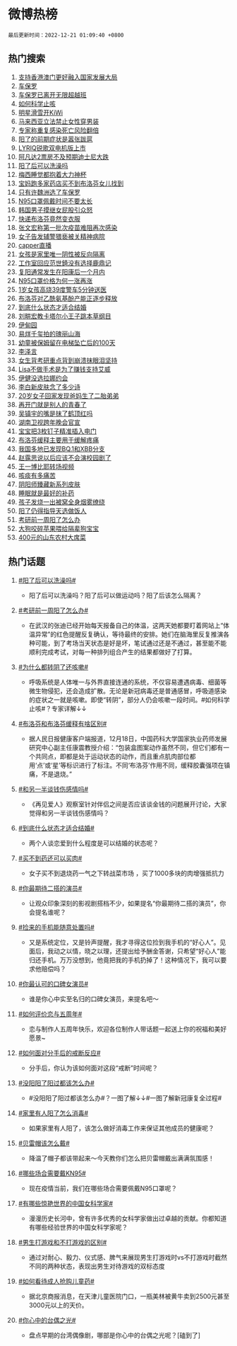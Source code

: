 # 微博热榜

`最后更新时间：2022-12-21 01:09:40 +0800`

## 热门搜索

1. [支持香港澳门更好融入国家发展大局](https://m.weibo.cn/search?containerid=100103type%3D1%26t%3D10%26q%3D%23%E6%94%AF%E6%8C%81%E9%A6%99%E6%B8%AF%E6%BE%B3%E9%97%A8%E6%9B%B4%E5%A5%BD%E8%9E%8D%E5%85%A5%E5%9B%BD%E5%AE%B6%E5%8F%91%E5%B1%95%E5%A4%A7%E5%B1%80%23&stream_entry_id=51&isnewpage=1&extparam=seat%3D1%26dgr%3D0%26cate%3D10103%26pos%3D0%26c_type%3D51%26filter_type%3Drealtimehot%26display_time%3D1671556178%26pre_seqid%3D16715561788690455266135&luicode=10000011&lfid=106003type%253D25%2526t%253D3%2526disable_hot%253D1%2526filter_type%253Drealtimehot)
1. [车保罗](https://m.weibo.cn/search?containerid=100103type%3D1%26t%3D10%26q%3D%23%E8%BD%A6%E4%BF%9D%E7%BD%97%23&stream_entry_id=31&isnewpage=1&extparam=seat%3D1%26dgr%3D0%26flag%3D0%26pos%3D0%26c_type%3D31%26lcate%3D5001%26cate%3D5001%26realpos%3D1%26band_rank%3D1%26q%3D%2523%25E8%25BD%25A6%25E4%25BF%259D%25E7%25BD%2597%2523%26filter_type%3Drealtimehot%26display_time%3D1671556178%26pre_seqid%3D16715561788690455266135&luicode=10000011&lfid=106003type%253D25%2526t%253D3%2526disable_hot%253D1%2526filter_type%253Drealtimehot)
1. [车保罗已离开无限超越班](https://m.weibo.cn/search?containerid=100103type%3D1%26t%3D10%26q%3D%23%E8%BD%A6%E4%BF%9D%E7%BD%97%E5%B7%B2%E7%A6%BB%E5%BC%80%E6%97%A0%E9%99%90%E8%B6%85%E8%B6%8A%E7%8F%AD%23&stream_entry_id=31&isnewpage=1&extparam=seat%3D1%26dgr%3D0%26flag%3D0%26pos%3D1%26c_type%3D31%26lcate%3D5001%26cate%3D5001%26realpos%3D2%26band_rank%3D2%26q%3D%2523%25E8%25BD%25A6%25E4%25BF%259D%25E7%25BD%2597%25E5%25B7%25B2%25E7%25A6%25BB%25E5%25BC%2580%25E6%2597%25A0%25E9%2599%2590%25E8%25B6%2585%25E8%25B6%258A%25E7%258F%25AD%2523%26filter_type%3Drealtimehot%26display_time%3D1671556178%26pre_seqid%3D16715561788690455266135&luicode=10000011&lfid=106003type%253D25%2526t%253D3%2526disable_hot%253D1%2526filter_type%253Drealtimehot)
1. [如何科学止咳](https://m.weibo.cn/search?containerid=100103type%3D1%26t%3D10%26q%3D%23%E5%A6%82%E4%BD%95%E7%A7%91%E5%AD%A6%E6%AD%A2%E5%92%B3%23&stream_entry_id=31&isnewpage=1&extparam=seat%3D1%26dgr%3D0%26flag%3D0%26pos%3D2%26c_type%3D31%26lcate%3D5001%26cate%3D5001%26realpos%3D3%26band_rank%3D3%26q%3D%2523%25E5%25A6%2582%25E4%25BD%2595%25E7%25A7%2591%25E5%25AD%25A6%25E6%25AD%25A2%25E5%2592%25B3%2523%26filter_type%3Drealtimehot%26display_time%3D1671556178%26pre_seqid%3D16715561788690455266135&luicode=10000011&lfid=106003type%253D25%2526t%253D3%2526disable_hot%253D1%2526filter_type%253Drealtimehot)
1. [明星滑雪开KiWi](https://m.weibo.cn/search?containerid=100103type%3D1%26t%3D10%26q%3D%23%E6%98%8E%E6%98%9F%E6%BB%91%E9%9B%AA%E5%BC%80KiWi%23&stream_entry_id=31&isnewpage=1&extparam=seat%3D1%26dgr%3D0%26pos%3D3%26c_type%3D31%26lcate%3D5001%26cate%3D5001%26topic_ad%3D1%26adid%3D175543%26band_rank%3D4%26q%3D%2523%25E6%2598%258E%25E6%2598%259F%25E6%25BB%2591%25E9%259B%25AA%25E5%25BC%2580KiWi%2523%26filter_type%3Drealtimehot%26display_time%3D1671556178%26pre_seqid%3D16715561788690455266135&luicode=10000011&lfid=106003type%253D25%2526t%253D3%2526disable_hot%253D1%2526filter_type%253Drealtimehot)
1. [马来西亚立法禁止女性穿男装](https://m.weibo.cn/search?containerid=100103type%3D1%26t%3D10%26q%3D%23%E9%A9%AC%E6%9D%A5%E8%A5%BF%E4%BA%9A%E7%AB%8B%E6%B3%95%E7%A6%81%E6%AD%A2%E5%A5%B3%E6%80%A7%E7%A9%BF%E7%94%B7%E8%A3%85%23&stream_entry_id=31&isnewpage=1&extparam=seat%3D1%26dgr%3D0%26flag%3D1%26pos%3D4%26c_type%3D31%26lcate%3D5001%26cate%3D5001%26realpos%3D4%26band_rank%3D4%26q%3D%2523%25E9%25A9%25AC%25E6%259D%25A5%25E8%25A5%25BF%25E4%25BA%259A%25E7%25AB%258B%25E6%25B3%2595%25E7%25A6%2581%25E6%25AD%25A2%25E5%25A5%25B3%25E6%2580%25A7%25E7%25A9%25BF%25E7%2594%25B7%25E8%25A3%2585%2523%26filter_type%3Drealtimehot%26display_time%3D1671556178%26pre_seqid%3D16715561788690455266135&luicode=10000011&lfid=106003type%253D25%2526t%253D3%2526disable_hot%253D1%2526filter_type%253Drealtimehot)
1. [专家称重复感染死亡风险翻倍](https://m.weibo.cn/search?containerid=100103type%3D1%26t%3D10%26q%3D%23%E4%B8%93%E5%AE%B6%E7%A7%B0%E9%87%8D%E5%A4%8D%E6%84%9F%E6%9F%93%E6%AD%BB%E4%BA%A1%E9%A3%8E%E9%99%A9%E7%BF%BB%E5%80%8D%23&stream_entry_id=31&isnewpage=1&extparam=seat%3D1%26dgr%3D0%26flag%3D0%26pos%3D5%26c_type%3D31%26lcate%3D5001%26cate%3D5001%26realpos%3D5%26band_rank%3D5%26q%3D%2523%25E4%25B8%2593%25E5%25AE%25B6%25E7%25A7%25B0%25E9%2587%258D%25E5%25A4%258D%25E6%2584%259F%25E6%259F%2593%25E6%25AD%25BB%25E4%25BA%25A1%25E9%25A3%258E%25E9%2599%25A9%25E7%25BF%25BB%25E5%2580%258D%2523%26filter_type%3Drealtimehot%26display_time%3D1671556178%26pre_seqid%3D16715561788690455266135&luicode=10000011&lfid=106003type%253D25%2526t%253D3%2526disable_hot%253D1%2526filter_type%253Drealtimehot)
1. [阳了的前期症状是嚣张跋扈](https://m.weibo.cn/search?containerid=100103type%3D1%26t%3D10%26q%3D%23%E9%98%B3%E4%BA%86%E7%9A%84%E5%89%8D%E6%9C%9F%E7%97%87%E7%8A%B6%E6%98%AF%E5%9A%A3%E5%BC%A0%E8%B7%8B%E6%89%88%23&stream_entry_id=31&isnewpage=1&extparam=seat%3D1%26dgr%3D0%26flag%3D2%26pos%3D6%26c_type%3D31%26lcate%3D5001%26cate%3D5001%26realpos%3D6%26band_rank%3D6%26q%3D%2523%25E9%2598%25B3%25E4%25BA%2586%25E7%259A%2584%25E5%2589%258D%25E6%259C%259F%25E7%2597%2587%25E7%258A%25B6%25E6%2598%25AF%25E5%259A%25A3%25E5%25BC%25A0%25E8%25B7%258B%25E6%2589%2588%2523%26filter_type%3Drealtimehot%26display_time%3D1671556178%26pre_seqid%3D16715561788690455266135&luicode=10000011&lfid=106003type%253D25%2526t%253D3%2526disable_hot%253D1%2526filter_type%253Drealtimehot)
1. [LYRIQ锐歌双电机版上市](https://m.weibo.cn/search?containerid=100103type%3D1%26t%3D10%26q%3D%23LYRIQ%E9%94%90%E6%AD%8C%E5%8F%8C%E7%94%B5%E6%9C%BA%E7%89%88%E4%B8%8A%E5%B8%82%23&stream_entry_id=31&isnewpage=1&extparam=seat%3D1%26dgr%3D0%26pos%3D7%26c_type%3D31%26lcate%3D5001%26cate%3D5001%26topic_ad%3D1%26adid%3D175651%26band_rank%3D7%26q%3D%2523LYRIQ%25E9%2594%2590%25E6%25AD%258C%25E5%258F%258C%25E7%2594%25B5%25E6%259C%25BA%25E7%2589%2588%25E4%25B8%258A%25E5%25B8%2582%2523%26filter_type%3Drealtimehot%26display_time%3D1671556178%26pre_seqid%3D16715561788690455266135&luicode=10000011&lfid=106003type%253D25%2526t%253D3%2526disable_hot%253D1%2526filter_type%253Drealtimehot)
1. [阿凡达2票房不及预期迪士尼大跌](https://m.weibo.cn/search?containerid=100103type%3D1%26t%3D10%26q%3D%23%E9%98%BF%E5%87%A1%E8%BE%BE2%E7%A5%A8%E6%88%BF%E4%B8%8D%E5%8F%8A%E9%A2%84%E6%9C%9F%E8%BF%AA%E5%A3%AB%E5%B0%BC%E5%A4%A7%E8%B7%8C%23&stream_entry_id=31&isnewpage=1&extparam=seat%3D1%26dgr%3D0%26flag%3D0%26pos%3D8%26c_type%3D31%26lcate%3D5001%26cate%3D5001%26realpos%3D7%26band_rank%3D7%26q%3D%2523%25E9%2598%25BF%25E5%2587%25A1%25E8%25BE%25BE2%25E7%25A5%25A8%25E6%2588%25BF%25E4%25B8%258D%25E5%258F%258A%25E9%25A2%2584%25E6%259C%259F%25E8%25BF%25AA%25E5%25A3%25AB%25E5%25B0%25BC%25E5%25A4%25A7%25E8%25B7%258C%2523%26filter_type%3Drealtimehot%26display_time%3D1671556178%26pre_seqid%3D16715561788690455266135&luicode=10000011&lfid=106003type%253D25%2526t%253D3%2526disable_hot%253D1%2526filter_type%253Drealtimehot)
1. [阳了后可以洗澡吗](https://m.weibo.cn/search?containerid=100103type%3D1%26t%3D10%26q%3D%23%E9%98%B3%E4%BA%86%E5%90%8E%E5%8F%AF%E4%BB%A5%E6%B4%97%E6%BE%A1%E5%90%97%23&stream_entry_id=31&isnewpage=1&extparam=seat%3D1%26dgr%3D0%26flag%3D2%26pos%3D9%26c_type%3D31%26lcate%3D5001%26cate%3D5001%26realpos%3D8%26band_rank%3D8%26q%3D%2523%25E9%2598%25B3%25E4%25BA%2586%25E5%2590%258E%25E5%258F%25AF%25E4%25BB%25A5%25E6%25B4%2597%25E6%25BE%25A1%25E5%2590%2597%2523%26filter_type%3Drealtimehot%26display_time%3D1671556178%26pre_seqid%3D16715561788690455266135&luicode=10000011&lfid=106003type%253D25%2526t%253D3%2526disable_hot%253D1%2526filter_type%253Drealtimehot)
1. [梅西睡觉都抱着大力神杯](https://m.weibo.cn/search?containerid=100103type%3D1%26t%3D10%26q%3D%23%E6%A2%85%E8%A5%BF%E7%9D%A1%E8%A7%89%E9%83%BD%E6%8A%B1%E7%9D%80%E5%A4%A7%E5%8A%9B%E7%A5%9E%E6%9D%AF%23&stream_entry_id=31&isnewpage=1&extparam=seat%3D1%26dgr%3D0%26flag%3D16%26pos%3D10%26c_type%3D31%26lcate%3D5001%26cate%3D5001%26realpos%3D9%26band_rank%3D9%26q%3D%2523%25E6%25A2%2585%25E8%25A5%25BF%25E7%259D%25A1%25E8%25A7%2589%25E9%2583%25BD%25E6%258A%25B1%25E7%259D%2580%25E5%25A4%25A7%25E5%258A%259B%25E7%25A5%259E%25E6%259D%25AF%2523%26filter_type%3Drealtimehot%26display_time%3D1671556178%26pre_seqid%3D16715561788690455266135&luicode=10000011&lfid=106003type%253D25%2526t%253D3%2526disable_hot%253D1%2526filter_type%253Drealtimehot)
1. [宝妈跑多家药店买不到布洛芬女儿找到](https://m.weibo.cn/search?containerid=100103type%3D1%26t%3D10%26q%3D%23%E5%AE%9D%E5%A6%88%E8%B7%91%E5%A4%9A%E5%AE%B6%E8%8D%AF%E5%BA%97%E4%B9%B0%E4%B8%8D%E5%88%B0%E5%B8%83%E6%B4%9B%E8%8A%AC%E5%A5%B3%E5%84%BF%E6%89%BE%E5%88%B0%23&stream_entry_id=31&isnewpage=1&extparam=seat%3D1%26dgr%3D0%26flag%3D0%26pos%3D11%26c_type%3D31%26lcate%3D5001%26cate%3D5001%26realpos%3D10%26band_rank%3D10%26q%3D%2523%25E5%25AE%259D%25E5%25A6%2588%25E8%25B7%2591%25E5%25A4%259A%25E5%25AE%25B6%25E8%258D%25AF%25E5%25BA%2597%25E4%25B9%25B0%25E4%25B8%258D%25E5%2588%25B0%25E5%25B8%2583%25E6%25B4%259B%25E8%258A%25AC%25E5%25A5%25B3%25E5%2584%25BF%25E6%2589%25BE%25E5%2588%25B0%2523%26filter_type%3Drealtimehot%26display_time%3D1671556178%26pre_seqid%3D16715561788690455266135&luicode=10000011&lfid=106003type%253D25%2526t%253D3%2526disable_hot%253D1%2526filter_type%253Drealtimehot)
1. [只有许魏洲选了车保罗](https://m.weibo.cn/search?containerid=100103type%3D1%26t%3D10%26q%3D%23%E5%8F%AA%E6%9C%89%E8%AE%B8%E9%AD%8F%E6%B4%B2%E9%80%89%E4%BA%86%E8%BD%A6%E4%BF%9D%E7%BD%97%23&stream_entry_id=31&isnewpage=1&extparam=seat%3D1%26dgr%3D0%26flag%3D0%26pos%3D12%26c_type%3D31%26lcate%3D5001%26cate%3D5001%26realpos%3D11%26band_rank%3D11%26q%3D%2523%25E5%258F%25AA%25E6%259C%2589%25E8%25AE%25B8%25E9%25AD%258F%25E6%25B4%25B2%25E9%2580%2589%25E4%25BA%2586%25E8%25BD%25A6%25E4%25BF%259D%25E7%25BD%2597%2523%26filter_type%3Drealtimehot%26display_time%3D1671556178%26pre_seqid%3D16715561788690455266135&luicode=10000011&lfid=106003type%253D25%2526t%253D3%2526disable_hot%253D1%2526filter_type%253Drealtimehot)
1. [N95口罩佩戴时间不要太长](https://m.weibo.cn/search?containerid=100103type%3D1%26t%3D10%26q%3D%23N95%E5%8F%A3%E7%BD%A9%E4%BD%A9%E6%88%B4%E6%97%B6%E9%97%B4%E4%B8%8D%E8%A6%81%E5%A4%AA%E9%95%BF%23&stream_entry_id=31&isnewpage=1&extparam=seat%3D1%26dgr%3D0%26flag%3D2%26pos%3D13%26c_type%3D31%26lcate%3D5001%26cate%3D5001%26realpos%3D12%26band_rank%3D12%26q%3D%2523N95%25E5%258F%25A3%25E7%25BD%25A9%25E4%25BD%25A9%25E6%2588%25B4%25E6%2597%25B6%25E9%2597%25B4%25E4%25B8%258D%25E8%25A6%2581%25E5%25A4%25AA%25E9%2595%25BF%2523%26filter_type%3Drealtimehot%26display_time%3D1671556178%26pre_seqid%3D16715561788690455266135&luicode=10000011&lfid=106003type%253D25%2526t%253D3%2526disable_hot%253D1%2526filter_type%253Drealtimehot)
1. [韩国男子摸继女屁股引众怒](https://m.weibo.cn/search?containerid=100103type%3D1%26t%3D10%26q%3D%23%E9%9F%A9%E5%9B%BD%E7%94%B7%E5%AD%90%E6%91%B8%E7%BB%A7%E5%A5%B3%E5%B1%81%E8%82%A1%E5%BC%95%E4%BC%97%E6%80%92%23&stream_entry_id=31&isnewpage=1&extparam=seat%3D1%26dgr%3D0%26flag%3D0%26pos%3D14%26c_type%3D31%26lcate%3D5001%26cate%3D5001%26realpos%3D13%26band_rank%3D13%26q%3D%2523%25E9%259F%25A9%25E5%259B%25BD%25E7%2594%25B7%25E5%25AD%2590%25E6%2591%25B8%25E7%25BB%25A7%25E5%25A5%25B3%25E5%25B1%2581%25E8%2582%25A1%25E5%25BC%2595%25E4%25BC%2597%25E6%2580%2592%2523%26filter_type%3Drealtimehot%26display_time%3D1671556178%26pre_seqid%3D16715561788690455266135&luicode=10000011&lfid=106003type%253D25%2526t%253D3%2526disable_hot%253D1%2526filter_type%253Drealtimehot)
1. [快递布洛芬竟然变衣服](https://m.weibo.cn/search?containerid=100103type%3D1%26t%3D10%26q%3D%23%E5%BF%AB%E9%80%92%E5%B8%83%E6%B4%9B%E8%8A%AC%E7%AB%9F%E7%84%B6%E5%8F%98%E8%A1%A3%E6%9C%8D%23&stream_entry_id=31&isnewpage=1&extparam=seat%3D1%26dgr%3D0%26flag%3D2%26pos%3D15%26c_type%3D31%26lcate%3D5001%26cate%3D5001%26realpos%3D14%26band_rank%3D14%26q%3D%2523%25E5%25BF%25AB%25E9%2580%2592%25E5%25B8%2583%25E6%25B4%259B%25E8%258A%25AC%25E7%25AB%259F%25E7%2584%25B6%25E5%258F%2598%25E8%25A1%25A3%25E6%259C%258D%2523%26filter_type%3Drealtimehot%26display_time%3D1671556178%26pre_seqid%3D16715561788690455266135&luicode=10000011&lfid=106003type%253D25%2526t%253D3%2526disable_hot%253D1%2526filter_type%253Drealtimehot)
1. [张文宏称第一批次疫苗难阻再次感染](https://m.weibo.cn/search?containerid=100103type%3D1%26t%3D10%26q%3D%23%E5%BC%A0%E6%96%87%E5%AE%8F%E7%A7%B0%E7%AC%AC%E4%B8%80%E6%89%B9%E6%AC%A1%E7%96%AB%E8%8B%97%E9%9A%BE%E9%98%BB%E5%86%8D%E6%AC%A1%E6%84%9F%E6%9F%93%23&stream_entry_id=31&isnewpage=1&extparam=seat%3D1%26dgr%3D0%26flag%3D0%26pos%3D16%26c_type%3D31%26lcate%3D5001%26cate%3D5001%26realpos%3D15%26band_rank%3D15%26q%3D%2523%25E5%25BC%25A0%25E6%2596%2587%25E5%25AE%258F%25E7%25A7%25B0%25E7%25AC%25AC%25E4%25B8%2580%25E6%2589%25B9%25E6%25AC%25A1%25E7%2596%25AB%25E8%258B%2597%25E9%259A%25BE%25E9%2598%25BB%25E5%2586%258D%25E6%25AC%25A1%25E6%2584%259F%25E6%259F%2593%2523%26filter_type%3Drealtimehot%26display_time%3D1671556178%26pre_seqid%3D16715561788690455266135&luicode=10000011&lfid=106003type%253D25%2526t%253D3%2526disable_hot%253D1%2526filter_type%253Drealtimehot)
1. [女子告发辅警猥亵被关精神病院](https://m.weibo.cn/search?containerid=100103type%3D1%26t%3D10%26q%3D%23%E5%A5%B3%E5%AD%90%E5%91%8A%E5%8F%91%E8%BE%85%E8%AD%A6%E7%8C%A5%E4%BA%B5%E8%A2%AB%E5%85%B3%E7%B2%BE%E7%A5%9E%E7%97%85%E9%99%A2%23&stream_entry_id=31&isnewpage=1&extparam=seat%3D1%26dgr%3D0%26flag%3D0%26pos%3D17%26c_type%3D31%26lcate%3D5001%26cate%3D5001%26realpos%3D16%26band_rank%3D16%26q%3D%2523%25E5%25A5%25B3%25E5%25AD%2590%25E5%2591%258A%25E5%258F%2591%25E8%25BE%2585%25E8%25AD%25A6%25E7%258C%25A5%25E4%25BA%25B5%25E8%25A2%25AB%25E5%2585%25B3%25E7%25B2%25BE%25E7%25A5%259E%25E7%2597%2585%25E9%2599%25A2%2523%26filter_type%3Drealtimehot%26display_time%3D1671556178%26pre_seqid%3D16715561788690455266135&luicode=10000011&lfid=106003type%253D25%2526t%253D3%2526disable_hot%253D1%2526filter_type%253Drealtimehot)
1. [capper直播](https://m.weibo.cn/search?containerid=100103type%3D1%26t%3D10%26q%3Dcapper%E7%9B%B4%E6%92%AD&stream_entry_id=31&isnewpage=1&extparam=seat%3D1%26dgr%3D0%26flag%3D1%26pos%3D18%26c_type%3D31%26lcate%3D5001%26cate%3D5001%26realpos%3D17%26band_rank%3D17%26q%3Dcapper%25E7%259B%25B4%25E6%2592%25AD%26filter_type%3Drealtimehot%26display_time%3D1671556178%26pre_seqid%3D16715561788690455266135&luicode=10000011&lfid=106003type%253D25%2526t%253D3%2526disable_hot%253D1%2526filter_type%253Drealtimehot)
1. [女孩是家里唯一阴性被反向隔离](https://m.weibo.cn/search?containerid=100103type%3D1%26t%3D10%26q%3D%23%E5%A5%B3%E5%AD%A9%E6%98%AF%E5%AE%B6%E9%87%8C%E5%94%AF%E4%B8%80%E9%98%B4%E6%80%A7%E8%A2%AB%E5%8F%8D%E5%90%91%E9%9A%94%E7%A6%BB%23&stream_entry_id=31&isnewpage=1&extparam=seat%3D1%26dgr%3D0%26flag%3D0%26pos%3D19%26c_type%3D31%26lcate%3D5001%26cate%3D5001%26realpos%3D18%26band_rank%3D18%26q%3D%2523%25E5%25A5%25B3%25E5%25AD%25A9%25E6%2598%25AF%25E5%25AE%25B6%25E9%2587%258C%25E5%2594%25AF%25E4%25B8%2580%25E9%2598%25B4%25E6%2580%25A7%25E8%25A2%25AB%25E5%258F%258D%25E5%2590%2591%25E9%259A%2594%25E7%25A6%25BB%2523%26filter_type%3Drealtimehot%26display_time%3D1671556178%26pre_seqid%3D16715561788690455266135&luicode=10000011&lfid=106003type%253D25%2526t%253D3%2526disable_hot%253D1%2526filter_type%253Drealtimehot)
1. [工作室回应范世錡没有选择鹿鼎记](https://m.weibo.cn/search?containerid=100103type%3D1%26t%3D10%26q%3D%23%E5%B7%A5%E4%BD%9C%E5%AE%A4%E5%9B%9E%E5%BA%94%E8%8C%83%E4%B8%96%E9%8C%A1%E6%B2%A1%E6%9C%89%E9%80%89%E6%8B%A9%E9%B9%BF%E9%BC%8E%E8%AE%B0%23&stream_entry_id=31&isnewpage=1&extparam=seat%3D1%26dgr%3D0%26flag%3D0%26pos%3D20%26c_type%3D31%26lcate%3D5001%26cate%3D5001%26realpos%3D19%26band_rank%3D19%26q%3D%2523%25E5%25B7%25A5%25E4%25BD%259C%25E5%25AE%25A4%25E5%259B%259E%25E5%25BA%2594%25E8%258C%2583%25E4%25B8%2596%25E9%258C%25A1%25E6%25B2%25A1%25E6%259C%2589%25E9%2580%2589%25E6%258B%25A9%25E9%25B9%25BF%25E9%25BC%258E%25E8%25AE%25B0%2523%26filter_type%3Drealtimehot%26display_time%3D1671556178%26pre_seqid%3D16715561788690455266135&luicode=10000011&lfid=106003type%253D25%2526t%253D3%2526disable_hot%253D1%2526filter_type%253Drealtimehot)
1. [复阳通常发生在阳康后一个月内](https://m.weibo.cn/search?containerid=100103type%3D1%26t%3D10%26q%3D%23%E5%A4%8D%E9%98%B3%E9%80%9A%E5%B8%B8%E5%8F%91%E7%94%9F%E5%9C%A8%E9%98%B3%E5%BA%B7%E5%90%8E%E4%B8%80%E4%B8%AA%E6%9C%88%E5%86%85%23&stream_entry_id=31&isnewpage=1&extparam=seat%3D1%26dgr%3D0%26flag%3D0%26pos%3D21%26c_type%3D31%26lcate%3D5001%26cate%3D5001%26realpos%3D20%26band_rank%3D20%26q%3D%2523%25E5%25A4%258D%25E9%2598%25B3%25E9%2580%259A%25E5%25B8%25B8%25E5%258F%2591%25E7%2594%259F%25E5%259C%25A8%25E9%2598%25B3%25E5%25BA%25B7%25E5%2590%258E%25E4%25B8%2580%25E4%25B8%25AA%25E6%259C%2588%25E5%2586%2585%2523%26filter_type%3Drealtimehot%26display_time%3D1671556178%26pre_seqid%3D16715561788690455266135&luicode=10000011&lfid=106003type%253D25%2526t%253D3%2526disable_hot%253D1%2526filter_type%253Drealtimehot)
1. [N95口罩价格为何一涨再涨](https://m.weibo.cn/search?containerid=100103type%3D1%26t%3D10%26q%3D%23N95%E5%8F%A3%E7%BD%A9%E4%BB%B7%E6%A0%BC%E4%B8%BA%E4%BD%95%E4%B8%80%E6%B6%A8%E5%86%8D%E6%B6%A8%23&stream_entry_id=31&isnewpage=1&extparam=seat%3D1%26dgr%3D0%26flag%3D1%26pos%3D22%26c_type%3D31%26lcate%3D5001%26cate%3D5001%26realpos%3D21%26band_rank%3D21%26q%3D%2523N95%25E5%258F%25A3%25E7%25BD%25A9%25E4%25BB%25B7%25E6%25A0%25BC%25E4%25B8%25BA%25E4%25BD%2595%25E4%25B8%2580%25E6%25B6%25A8%25E5%2586%258D%25E6%25B6%25A8%2523%26filter_type%3Drealtimehot%26display_time%3D1671556178%26pre_seqid%3D16715561788690455266135&luicode=10000011&lfid=106003type%253D25%2526t%253D3%2526disable_hot%253D1%2526filter_type%253Drealtimehot)
1. [1岁女孩高烧39度警车5分钟送医](https://m.weibo.cn/search?containerid=100103type%3D1%26t%3D10%26q%3D%231%E5%B2%81%E5%A5%B3%E5%AD%A9%E9%AB%98%E7%83%A739%E5%BA%A6%E8%AD%A6%E8%BD%A65%E5%88%86%E9%92%9F%E9%80%81%E5%8C%BB%23&stream_entry_id=31&isnewpage=1&extparam=seat%3D1%26dgr%3D0%26flag%3D0%26pos%3D23%26c_type%3D31%26lcate%3D5001%26cate%3D5001%26realpos%3D22%26band_rank%3D22%26q%3D%25231%25E5%25B2%2581%25E5%25A5%25B3%25E5%25AD%25A9%25E9%25AB%2598%25E7%2583%25A739%25E5%25BA%25A6%25E8%25AD%25A6%25E8%25BD%25A65%25E5%2588%2586%25E9%2592%259F%25E9%2580%2581%25E5%258C%25BB%2523%26filter_type%3Drealtimehot%26display_time%3D1671556178%26pre_seqid%3D16715561788690455266135&luicode=10000011&lfid=106003type%253D25%2526t%253D3%2526disable_hot%253D1%2526filter_type%253Drealtimehot)
1. [布洛芬对乙酰氨基酚产能正逐步释放](https://m.weibo.cn/search?containerid=100103type%3D1%26t%3D10%26q%3D%23%E5%B8%83%E6%B4%9B%E8%8A%AC%E5%AF%B9%E4%B9%99%E9%85%B0%E6%B0%A8%E5%9F%BA%E9%85%9A%E4%BA%A7%E8%83%BD%E6%AD%A3%E9%80%90%E6%AD%A5%E9%87%8A%E6%94%BE%23&stream_entry_id=31&isnewpage=1&extparam=seat%3D1%26dgr%3D0%26flag%3D1%26pos%3D24%26c_type%3D31%26lcate%3D5001%26cate%3D5001%26realpos%3D23%26band_rank%3D23%26q%3D%2523%25E5%25B8%2583%25E6%25B4%259B%25E8%258A%25AC%25E5%25AF%25B9%25E4%25B9%2599%25E9%2585%25B0%25E6%25B0%25A8%25E5%259F%25BA%25E9%2585%259A%25E4%25BA%25A7%25E8%2583%25BD%25E6%25AD%25A3%25E9%2580%2590%25E6%25AD%25A5%25E9%2587%258A%25E6%2594%25BE%2523%26filter_type%3Drealtimehot%26display_time%3D1671556178%26pre_seqid%3D16715561788690455266135&luicode=10000011&lfid=106003type%253D25%2526t%253D3%2526disable_hot%253D1%2526filter_type%253Drealtimehot)
1. [到底什么状态才适合结婚](https://m.weibo.cn/search?containerid=100103type%3D1%26t%3D10%26q%3D%23%E5%88%B0%E5%BA%95%E4%BB%80%E4%B9%88%E7%8A%B6%E6%80%81%E6%89%8D%E9%80%82%E5%90%88%E7%BB%93%E5%A9%9A%23&stream_entry_id=31&isnewpage=1&extparam=seat%3D1%26dgr%3D0%26flag%3D1%26pos%3D25%26c_type%3D31%26lcate%3D5001%26cate%3D5001%26realpos%3D24%26band_rank%3D24%26q%3D%2523%25E5%2588%25B0%25E5%25BA%2595%25E4%25BB%2580%25E4%25B9%2588%25E7%258A%25B6%25E6%2580%2581%25E6%2589%258D%25E9%2580%2582%25E5%2590%2588%25E7%25BB%2593%25E5%25A9%259A%2523%26filter_type%3Drealtimehot%26display_time%3D1671556178%26pre_seqid%3D16715561788690455266135&luicode=10000011&lfid=106003type%253D25%2526t%253D3%2526disable_hot%253D1%2526filter_type%253Drealtimehot)
1. [刘畊宏教卡塔尔小王子跳本草纲目](https://m.weibo.cn/search?containerid=100103type%3D1%26t%3D10%26q%3D%23%E5%88%98%E7%95%8A%E5%AE%8F%E6%95%99%E5%8D%A1%E5%A1%94%E5%B0%94%E5%B0%8F%E7%8E%8B%E5%AD%90%E8%B7%B3%E6%9C%AC%E8%8D%89%E7%BA%B2%E7%9B%AE%23&stream_entry_id=31&isnewpage=1&extparam=seat%3D1%26dgr%3D0%26flag%3D0%26pos%3D26%26c_type%3D31%26lcate%3D5001%26cate%3D5001%26realpos%3D25%26band_rank%3D25%26q%3D%2523%25E5%2588%2598%25E7%2595%258A%25E5%25AE%258F%25E6%2595%2599%25E5%258D%25A1%25E5%25A1%2594%25E5%25B0%2594%25E5%25B0%258F%25E7%258E%258B%25E5%25AD%2590%25E8%25B7%25B3%25E6%259C%25AC%25E8%258D%2589%25E7%25BA%25B2%25E7%259B%25AE%2523%26filter_type%3Drealtimehot%26display_time%3D1671556178%26pre_seqid%3D16715561788690455266135&luicode=10000011&lfid=106003type%253D25%2526t%253D3%2526disable_hot%253D1%2526filter_type%253Drealtimehot)
1. [伊甸园](https://m.weibo.cn/search?containerid=100103type%3D1%26t%3D10%26q%3D%E4%BC%8A%E7%94%B8%E5%9B%AD&stream_entry_id=31&isnewpage=1&extparam=seat%3D1%26dgr%3D0%26flag%3D0%26pos%3D27%26c_type%3D31%26lcate%3D5001%26cate%3D5001%26realpos%3D26%26band_rank%3D26%26q%3D%25E4%25BC%258A%25E7%2594%25B8%25E5%259B%25AD%26filter_type%3Drealtimehot%26display_time%3D1671556178%26pre_seqid%3D16715561788690455266135&luicode=10000011&lfid=106003type%253D25%2526t%253D3%2526disable_hot%253D1%2526filter_type%253Drealtimehot)
1. [易烊千玺拍的瑰丽山海](https://m.weibo.cn/search?containerid=100103type%3D1%26t%3D10%26q%3D%23%E6%98%93%E7%83%8A%E5%8D%83%E7%8E%BA%E6%8B%8D%E7%9A%84%E7%91%B0%E4%B8%BD%E5%B1%B1%E6%B5%B7%23&stream_entry_id=31&isnewpage=1&extparam=seat%3D1%26dgr%3D0%26flag%3D0%26pos%3D28%26c_type%3D31%26lcate%3D5001%26cate%3D5001%26realpos%3D27%26band_rank%3D27%26q%3D%2523%25E6%2598%2593%25E7%2583%258A%25E5%258D%2583%25E7%258E%25BA%25E6%258B%258D%25E7%259A%2584%25E7%2591%25B0%25E4%25B8%25BD%25E5%25B1%25B1%25E6%25B5%25B7%2523%26filter_type%3Drealtimehot%26display_time%3D1671556178%26pre_seqid%3D16715561788690455266135&luicode=10000011&lfid=106003type%253D25%2526t%253D3%2526disable_hot%253D1%2526filter_type%253Drealtimehot)
1. [幼童被保姆留在电梯坠亡后的100天](https://m.weibo.cn/search?containerid=100103type%3D1%26t%3D10%26q%3D%23%E5%B9%BC%E7%AB%A5%E8%A2%AB%E4%BF%9D%E5%A7%86%E7%95%99%E5%9C%A8%E7%94%B5%E6%A2%AF%E5%9D%A0%E4%BA%A1%E5%90%8E%E7%9A%84100%E5%A4%A9%23&stream_entry_id=31&isnewpage=1&extparam=seat%3D1%26dgr%3D0%26flag%3D0%26pos%3D29%26c_type%3D31%26lcate%3D5001%26cate%3D5001%26realpos%3D28%26band_rank%3D28%26q%3D%2523%25E5%25B9%25BC%25E7%25AB%25A5%25E8%25A2%25AB%25E4%25BF%259D%25E5%25A7%2586%25E7%2595%2599%25E5%259C%25A8%25E7%2594%25B5%25E6%25A2%25AF%25E5%259D%25A0%25E4%25BA%25A1%25E5%2590%258E%25E7%259A%2584100%25E5%25A4%25A9%2523%26filter_type%3Drealtimehot%26display_time%3D1671556178%26pre_seqid%3D16715561788690455266135&luicode=10000011&lfid=106003type%253D25%2526t%253D3%2526disable_hot%253D1%2526filter_type%253Drealtimehot)
1. [李泽言](https://m.weibo.cn/search?containerid=100103type%3D1%26t%3D10%26q%3D%E6%9D%8E%E6%B3%BD%E8%A8%80&stream_entry_id=31&isnewpage=1&extparam=seat%3D1%26dgr%3D0%26flag%3D0%26pos%3D30%26c_type%3D31%26lcate%3D5001%26cate%3D5001%26realpos%3D29%26band_rank%3D29%26q%3D%25E6%259D%258E%25E6%25B3%25BD%25E8%25A8%2580%26filter_type%3Drealtimehot%26display_time%3D1671556178%26pre_seqid%3D16715561788690455266135&luicode=10000011&lfid=106003type%253D25%2526t%253D3%2526disable_hot%253D1%2526filter_type%253Drealtimehot)
1. [女生背考研重点背到崩溃抹眼泪坚持](https://m.weibo.cn/search?containerid=100103type%3D1%26t%3D10%26q%3D%23%E5%A5%B3%E7%94%9F%E8%83%8C%E8%80%83%E7%A0%94%E9%87%8D%E7%82%B9%E8%83%8C%E5%88%B0%E5%B4%A9%E6%BA%83%E6%8A%B9%E7%9C%BC%E6%B3%AA%E5%9D%9A%E6%8C%81%23&stream_entry_id=31&isnewpage=1&extparam=seat%3D1%26dgr%3D0%26flag%3D0%26pos%3D31%26c_type%3D31%26lcate%3D5001%26cate%3D5001%26realpos%3D30%26band_rank%3D30%26q%3D%2523%25E5%25A5%25B3%25E7%2594%259F%25E8%2583%258C%25E8%2580%2583%25E7%25A0%2594%25E9%2587%258D%25E7%2582%25B9%25E8%2583%258C%25E5%2588%25B0%25E5%25B4%25A9%25E6%25BA%2583%25E6%258A%25B9%25E7%259C%25BC%25E6%25B3%25AA%25E5%259D%259A%25E6%258C%2581%2523%26filter_type%3Drealtimehot%26display_time%3D1671556178%26pre_seqid%3D16715561788690455266135&luicode=10000011&lfid=106003type%253D25%2526t%253D3%2526disable_hot%253D1%2526filter_type%253Drealtimehot)
1. [Lisa不做手术是为了赚钱支持艾威](https://m.weibo.cn/search?containerid=100103type%3D1%26t%3D10%26q%3D%23Lisa%E4%B8%8D%E5%81%9A%E6%89%8B%E6%9C%AF%E6%98%AF%E4%B8%BA%E4%BA%86%E8%B5%9A%E9%92%B1%E6%94%AF%E6%8C%81%E8%89%BE%E5%A8%81%23&stream_entry_id=31&isnewpage=1&extparam=seat%3D1%26dgr%3D0%26flag%3D0%26pos%3D32%26c_type%3D31%26lcate%3D5001%26cate%3D5001%26realpos%3D31%26band_rank%3D31%26q%3D%2523Lisa%25E4%25B8%258D%25E5%2581%259A%25E6%2589%258B%25E6%259C%25AF%25E6%2598%25AF%25E4%25B8%25BA%25E4%25BA%2586%25E8%25B5%259A%25E9%2592%25B1%25E6%2594%25AF%25E6%258C%2581%25E8%2589%25BE%25E5%25A8%2581%2523%26filter_type%3Drealtimehot%26display_time%3D1671556178%26pre_seqid%3D16715561788690455266135&luicode=10000011&lfid=106003type%253D25%2526t%253D3%2526disable_hot%253D1%2526filter_type%253Drealtimehot)
1. [伊健没选拉娜约会](https://m.weibo.cn/search?containerid=100103type%3D1%26t%3D10%26q%3D%23%E4%BC%8A%E5%81%A5%E6%B2%A1%E9%80%89%E6%8B%89%E5%A8%9C%E7%BA%A6%E4%BC%9A%23&stream_entry_id=31&isnewpage=1&extparam=seat%3D1%26dgr%3D0%26flag%3D1%26pos%3D33%26c_type%3D31%26lcate%3D5001%26cate%3D5001%26realpos%3D32%26band_rank%3D32%26q%3D%2523%25E4%25BC%258A%25E5%2581%25A5%25E6%25B2%25A1%25E9%2580%2589%25E6%258B%2589%25E5%25A8%259C%25E7%25BA%25A6%25E4%25BC%259A%2523%26filter_type%3Drealtimehot%26display_time%3D1671556178%26pre_seqid%3D16715561788690455266135&luicode=10000011&lfid=106003type%253D25%2526t%253D3%2526disable_hot%253D1%2526filter_type%253Drealtimehot)
1. [李白新皮肤念了多少诗](https://m.weibo.cn/search?containerid=100103type%3D1%26t%3D10%26q%3D%23%E6%9D%8E%E7%99%BD%E6%96%B0%E7%9A%AE%E8%82%A4%E5%BF%B5%E4%BA%86%E5%A4%9A%E5%B0%91%E8%AF%97%23&stream_entry_id=31&isnewpage=1&extparam=seat%3D1%26dgr%3D0%26flag%3D0%26pos%3D34%26c_type%3D31%26lcate%3D5001%26cate%3D5001%26realpos%3D33%26band_rank%3D33%26q%3D%2523%25E6%259D%258E%25E7%2599%25BD%25E6%2596%25B0%25E7%259A%25AE%25E8%2582%25A4%25E5%25BF%25B5%25E4%25BA%2586%25E5%25A4%259A%25E5%25B0%2591%25E8%25AF%2597%2523%26filter_type%3Drealtimehot%26display_time%3D1671556178%26pre_seqid%3D16715561788690455266135&luicode=10000011&lfid=106003type%253D25%2526t%253D3%2526disable_hot%253D1%2526filter_type%253Drealtimehot)
1. [20岁女子回家发现爸妈生了二胎弟弟](https://m.weibo.cn/search?containerid=100103type%3D1%26t%3D10%26q%3D%2320%E5%B2%81%E5%A5%B3%E5%AD%90%E5%9B%9E%E5%AE%B6%E5%8F%91%E7%8E%B0%E7%88%B8%E5%A6%88%E7%94%9F%E4%BA%86%E4%BA%8C%E8%83%8E%E5%BC%9F%E5%BC%9F%23&stream_entry_id=31&isnewpage=1&extparam=seat%3D1%26dgr%3D0%26flag%3D0%26pos%3D35%26c_type%3D31%26lcate%3D5001%26cate%3D5001%26realpos%3D34%26band_rank%3D34%26q%3D%252320%25E5%25B2%2581%25E5%25A5%25B3%25E5%25AD%2590%25E5%259B%259E%25E5%25AE%25B6%25E5%258F%2591%25E7%258E%25B0%25E7%2588%25B8%25E5%25A6%2588%25E7%2594%259F%25E4%25BA%2586%25E4%25BA%258C%25E8%2583%258E%25E5%25BC%259F%25E5%25BC%259F%2523%26filter_type%3Drealtimehot%26display_time%3D1671556178%26pre_seqid%3D16715561788690455266135&luicode=10000011&lfid=106003type%253D25%2526t%253D3%2526disable_hot%253D1%2526filter_type%253Drealtimehot)
1. [再开门就是别人的青春了](https://m.weibo.cn/search?containerid=100103type%3D1%26t%3D10%26q%3D%23%E5%86%8D%E5%BC%80%E9%97%A8%E5%B0%B1%E6%98%AF%E5%88%AB%E4%BA%BA%E7%9A%84%E9%9D%92%E6%98%A5%E4%BA%86%23&stream_entry_id=31&isnewpage=1&extparam=seat%3D1%26dgr%3D0%26flag%3D1%26pos%3D36%26c_type%3D31%26lcate%3D5001%26cate%3D5001%26realpos%3D35%26band_rank%3D35%26q%3D%2523%25E5%2586%258D%25E5%25BC%2580%25E9%2597%25A8%25E5%25B0%25B1%25E6%2598%25AF%25E5%2588%25AB%25E4%25BA%25BA%25E7%259A%2584%25E9%259D%2592%25E6%2598%25A5%25E4%25BA%2586%2523%26filter_type%3Drealtimehot%26display_time%3D1671556178%26pre_seqid%3D16715561788690455266135&luicode=10000011&lfid=106003type%253D25%2526t%253D3%2526disable_hot%253D1%2526filter_type%253Drealtimehot)
1. [吴镇宇的嘴是抹了鹤顶红吗](https://m.weibo.cn/search?containerid=100103type%3D1%26t%3D10%26q%3D%23%E5%90%B4%E9%95%87%E5%AE%87%E7%9A%84%E5%98%B4%E6%98%AF%E6%8A%B9%E4%BA%86%E9%B9%A4%E9%A1%B6%E7%BA%A2%E5%90%97%23&stream_entry_id=31&isnewpage=1&extparam=seat%3D1%26dgr%3D0%26flag%3D0%26pos%3D37%26c_type%3D31%26lcate%3D5001%26cate%3D5001%26realpos%3D36%26band_rank%3D36%26q%3D%2523%25E5%2590%25B4%25E9%2595%2587%25E5%25AE%2587%25E7%259A%2584%25E5%2598%25B4%25E6%2598%25AF%25E6%258A%25B9%25E4%25BA%2586%25E9%25B9%25A4%25E9%25A1%25B6%25E7%25BA%25A2%25E5%2590%2597%2523%26filter_type%3Drealtimehot%26display_time%3D1671556178%26pre_seqid%3D16715561788690455266135&luicode=10000011&lfid=106003type%253D25%2526t%253D3%2526disable_hot%253D1%2526filter_type%253Drealtimehot)
1. [湖南卫视跨年晚会官宣](https://m.weibo.cn/search?containerid=100103type%3D1%26t%3D10%26q%3D%23%E6%B9%96%E5%8D%97%E5%8D%AB%E8%A7%86%E8%B7%A8%E5%B9%B4%E6%99%9A%E4%BC%9A%E5%AE%98%E5%AE%A3%23&stream_entry_id=31&isnewpage=1&extparam=seat%3D1%26dgr%3D0%26flag%3D0%26pos%3D38%26c_type%3D31%26lcate%3D5001%26cate%3D5001%26realpos%3D37%26band_rank%3D37%26q%3D%2523%25E6%25B9%2596%25E5%258D%2597%25E5%258D%25AB%25E8%25A7%2586%25E8%25B7%25A8%25E5%25B9%25B4%25E6%2599%259A%25E4%25BC%259A%25E5%25AE%2598%25E5%25AE%25A3%2523%26filter_type%3Drealtimehot%26display_time%3D1671556178%26pre_seqid%3D16715561788690455266135&luicode=10000011&lfid=106003type%253D25%2526t%253D3%2526disable_hot%253D1%2526filter_type%253Drealtimehot)
1. [宝宝把3枚钉子精准插入电门](https://m.weibo.cn/search?containerid=100103type%3D1%26t%3D10%26q%3D%23%E5%AE%9D%E5%AE%9D%E6%8A%8A3%E6%9E%9A%E9%92%89%E5%AD%90%E7%B2%BE%E5%87%86%E6%8F%92%E5%85%A5%E7%94%B5%E9%97%A8%23&stream_entry_id=31&isnewpage=1&extparam=seat%3D1%26dgr%3D0%26flag%3D0%26pos%3D39%26c_type%3D31%26lcate%3D5001%26cate%3D5001%26realpos%3D38%26band_rank%3D38%26q%3D%2523%25E5%25AE%259D%25E5%25AE%259D%25E6%258A%258A3%25E6%259E%259A%25E9%2592%2589%25E5%25AD%2590%25E7%25B2%25BE%25E5%2587%2586%25E6%258F%2592%25E5%2585%25A5%25E7%2594%25B5%25E9%2597%25A8%2523%26filter_type%3Drealtimehot%26display_time%3D1671556178%26pre_seqid%3D16715561788690455266135&luicode=10000011&lfid=106003type%253D25%2526t%253D3%2526disable_hot%253D1%2526filter_type%253Drealtimehot)
1. [布洛芬缓释主要用于缓解疼痛](https://m.weibo.cn/search?containerid=100103type%3D1%26t%3D10%26q%3D%23%E5%B8%83%E6%B4%9B%E8%8A%AC%E7%BC%93%E9%87%8A%E4%B8%BB%E8%A6%81%E7%94%A8%E4%BA%8E%E7%BC%93%E8%A7%A3%E7%96%BC%E7%97%9B%23&stream_entry_id=31&isnewpage=1&extparam=seat%3D1%26dgr%3D0%26flag%3D0%26pos%3D40%26c_type%3D31%26lcate%3D5001%26cate%3D5001%26realpos%3D39%26band_rank%3D39%26q%3D%2523%25E5%25B8%2583%25E6%25B4%259B%25E8%258A%25AC%25E7%25BC%2593%25E9%2587%258A%25E4%25B8%25BB%25E8%25A6%2581%25E7%2594%25A8%25E4%25BA%258E%25E7%25BC%2593%25E8%25A7%25A3%25E7%2596%25BC%25E7%2597%259B%2523%26filter_type%3Drealtimehot%26display_time%3D1671556178%26pre_seqid%3D16715561788690455266135&luicode=10000011&lfid=106003type%253D25%2526t%253D3%2526disable_hot%253D1%2526filter_type%253Drealtimehot)
1. [我国多地已发现BQ.1和XBB分支](https://m.weibo.cn/search?containerid=100103type%3D1%26t%3D10%26q%3D%23%E6%88%91%E5%9B%BD%E5%A4%9A%E5%9C%B0%E5%B7%B2%E5%8F%91%E7%8E%B0BQ.1%E5%92%8CXBB%E5%88%86%E6%94%AF%23&stream_entry_id=31&isnewpage=1&extparam=seat%3D1%26dgr%3D0%26flag%3D0%26pos%3D41%26c_type%3D31%26lcate%3D5001%26cate%3D5001%26realpos%3D40%26band_rank%3D40%26q%3D%2523%25E6%2588%2591%25E5%259B%25BD%25E5%25A4%259A%25E5%259C%25B0%25E5%25B7%25B2%25E5%258F%2591%25E7%258E%25B0BQ.1%25E5%2592%258CXBB%25E5%2588%2586%25E6%2594%25AF%2523%26filter_type%3Drealtimehot%26display_time%3D1671556178%26pre_seqid%3D16715561788690455266135&luicode=10000011&lfid=106003type%253D25%2526t%253D3%2526disable_hot%253D1%2526filter_type%253Drealtimehot)
1. [赵露思说以后应该不会演校园剧了](https://m.weibo.cn/search?containerid=100103type%3D1%26t%3D10%26q%3D%23%E8%B5%B5%E9%9C%B2%E6%80%9D%E8%AF%B4%E4%BB%A5%E5%90%8E%E5%BA%94%E8%AF%A5%E4%B8%8D%E4%BC%9A%E6%BC%94%E6%A0%A1%E5%9B%AD%E5%89%A7%E4%BA%86%23&stream_entry_id=31&isnewpage=1&extparam=seat%3D1%26dgr%3D0%26flag%3D0%26pos%3D42%26c_type%3D31%26lcate%3D5001%26cate%3D5001%26realpos%3D41%26band_rank%3D41%26q%3D%2523%25E8%25B5%25B5%25E9%259C%25B2%25E6%2580%259D%25E8%25AF%25B4%25E4%25BB%25A5%25E5%2590%258E%25E5%25BA%2594%25E8%25AF%25A5%25E4%25B8%258D%25E4%25BC%259A%25E6%25BC%2594%25E6%25A0%25A1%25E5%259B%25AD%25E5%2589%25A7%25E4%25BA%2586%2523%26filter_type%3Drealtimehot%26display_time%3D1671556178%26pre_seqid%3D16715561788690455266135&luicode=10000011&lfid=106003type%253D25%2526t%253D3%2526disable_hot%253D1%2526filter_type%253Drealtimehot)
1. [王一博比耶转场视频](https://m.weibo.cn/search?containerid=100103type%3D1%26t%3D10%26q%3D%23%E7%8E%8B%E4%B8%80%E5%8D%9A%E6%AF%94%E8%80%B6%E8%BD%AC%E5%9C%BA%E8%A7%86%E9%A2%91%23&stream_entry_id=31&isnewpage=1&extparam=seat%3D1%26dgr%3D0%26flag%3D0%26pos%3D43%26c_type%3D31%26lcate%3D5001%26cate%3D5001%26realpos%3D42%26band_rank%3D42%26q%3D%2523%25E7%258E%258B%25E4%25B8%2580%25E5%258D%259A%25E6%25AF%2594%25E8%2580%25B6%25E8%25BD%25AC%25E5%259C%25BA%25E8%25A7%2586%25E9%25A2%2591%2523%26filter_type%3Drealtimehot%26display_time%3D1671556178%26pre_seqid%3D16715561788690455266135&luicode=10000011&lfid=106003type%253D25%2526t%253D3%2526disable_hot%253D1%2526filter_type%253Drealtimehot)
1. [咳痰有多痛苦](https://m.weibo.cn/search?containerid=100103type%3D1%26t%3D10%26q%3D%23%E5%92%B3%E7%97%B0%E6%9C%89%E5%A4%9A%E7%97%9B%E8%8B%A6%23&stream_entry_id=31&isnewpage=1&extparam=seat%3D1%26dgr%3D0%26flag%3D0%26pos%3D44%26c_type%3D31%26lcate%3D5001%26cate%3D5001%26realpos%3D43%26band_rank%3D43%26q%3D%2523%25E5%2592%25B3%25E7%2597%25B0%25E6%259C%2589%25E5%25A4%259A%25E7%2597%259B%25E8%258B%25A6%2523%26filter_type%3Drealtimehot%26display_time%3D1671556178%26pre_seqid%3D16715561788690455266135&luicode=10000011&lfid=106003type%253D25%2526t%253D3%2526disable_hot%253D1%2526filter_type%253Drealtimehot)
1. [阴阳师臻藏新系列皮肤](https://m.weibo.cn/search?containerid=100103type%3D1%26t%3D10%26q%3D%23%E9%98%B4%E9%98%B3%E5%B8%88%E8%87%BB%E8%97%8F%E6%96%B0%E7%B3%BB%E5%88%97%E7%9A%AE%E8%82%A4%23&stream_entry_id=31&isnewpage=1&extparam=seat%3D1%26dgr%3D0%26flag%3D0%26pos%3D45%26c_type%3D31%26lcate%3D5001%26cate%3D5001%26realpos%3D44%26band_rank%3D44%26q%3D%2523%25E9%2598%25B4%25E9%2598%25B3%25E5%25B8%2588%25E8%2587%25BB%25E8%2597%258F%25E6%2596%25B0%25E7%25B3%25BB%25E5%2588%2597%25E7%259A%25AE%25E8%2582%25A4%2523%26filter_type%3Drealtimehot%26display_time%3D1671556178%26pre_seqid%3D16715561788690455266135&luicode=10000011&lfid=106003type%253D25%2526t%253D3%2526disable_hot%253D1%2526filter_type%253Drealtimehot)
1. [睡眠就是最好的补药](https://m.weibo.cn/search?containerid=100103type%3D1%26t%3D10%26q%3D%23%E7%9D%A1%E7%9C%A0%E5%B0%B1%E6%98%AF%E6%9C%80%E5%A5%BD%E7%9A%84%E8%A1%A5%E8%8D%AF%23&stream_entry_id=31&isnewpage=1&extparam=seat%3D1%26dgr%3D0%26flag%3D0%26pos%3D46%26c_type%3D31%26lcate%3D5001%26cate%3D5001%26realpos%3D45%26band_rank%3D45%26q%3D%2523%25E7%259D%25A1%25E7%259C%25A0%25E5%25B0%25B1%25E6%2598%25AF%25E6%259C%2580%25E5%25A5%25BD%25E7%259A%2584%25E8%25A1%25A5%25E8%258D%25AF%2523%26filter_type%3Drealtimehot%26display_time%3D1671556178%26pre_seqid%3D16715561788690455266135&luicode=10000011&lfid=106003type%253D25%2526t%253D3%2526disable_hot%253D1%2526filter_type%253Drealtimehot)
1. [孩子发烧一出被窝全身烟雾缭绕](https://m.weibo.cn/search?containerid=100103type%3D1%26t%3D10%26q%3D%23%E5%AD%A9%E5%AD%90%E5%8F%91%E7%83%A7%E4%B8%80%E5%87%BA%E8%A2%AB%E7%AA%9D%E5%85%A8%E8%BA%AB%E7%83%9F%E9%9B%BE%E7%BC%AD%E7%BB%95%23&stream_entry_id=31&isnewpage=1&extparam=seat%3D1%26dgr%3D0%26flag%3D0%26pos%3D47%26c_type%3D31%26lcate%3D5001%26cate%3D5001%26realpos%3D46%26band_rank%3D46%26q%3D%2523%25E5%25AD%25A9%25E5%25AD%2590%25E5%258F%2591%25E7%2583%25A7%25E4%25B8%2580%25E5%2587%25BA%25E8%25A2%25AB%25E7%25AA%259D%25E5%2585%25A8%25E8%25BA%25AB%25E7%2583%259F%25E9%259B%25BE%25E7%25BC%25AD%25E7%25BB%2595%2523%26filter_type%3Drealtimehot%26display_time%3D1671556178%26pre_seqid%3D16715561788690455266135&luicode=10000011&lfid=106003type%253D25%2526t%253D3%2526disable_hot%253D1%2526filter_type%253Drealtimehot)
1. [阳了仍得指导天选做饭人](https://m.weibo.cn/search?containerid=100103type%3D1%26t%3D10%26q%3D%23%E9%98%B3%E4%BA%86%E4%BB%8D%E5%BE%97%E6%8C%87%E5%AF%BC%E5%A4%A9%E9%80%89%E5%81%9A%E9%A5%AD%E4%BA%BA%23&stream_entry_id=31&isnewpage=1&extparam=seat%3D1%26dgr%3D0%26flag%3D0%26pos%3D48%26c_type%3D31%26lcate%3D5001%26cate%3D5001%26realpos%3D47%26band_rank%3D47%26q%3D%2523%25E9%2598%25B3%25E4%25BA%2586%25E4%25BB%258D%25E5%25BE%2597%25E6%258C%2587%25E5%25AF%25BC%25E5%25A4%25A9%25E9%2580%2589%25E5%2581%259A%25E9%25A5%25AD%25E4%25BA%25BA%2523%26filter_type%3Drealtimehot%26display_time%3D1671556178%26pre_seqid%3D16715561788690455266135&luicode=10000011&lfid=106003type%253D25%2526t%253D3%2526disable_hot%253D1%2526filter_type%253Drealtimehot)
1. [考研前一周阳了怎么办](https://m.weibo.cn/search?containerid=100103type%3D1%26t%3D10%26q%3D%23%E8%80%83%E7%A0%94%E5%89%8D%E4%B8%80%E5%91%A8%E9%98%B3%E4%BA%86%E6%80%8E%E4%B9%88%E5%8A%9E%23&stream_entry_id=31&isnewpage=1&extparam=seat%3D1%26dgr%3D0%26flag%3D0%26pos%3D49%26c_type%3D31%26lcate%3D5001%26cate%3D5001%26realpos%3D48%26band_rank%3D48%26q%3D%2523%25E8%2580%2583%25E7%25A0%2594%25E5%2589%258D%25E4%25B8%2580%25E5%2591%25A8%25E9%2598%25B3%25E4%25BA%2586%25E6%2580%258E%25E4%25B9%2588%25E5%258A%259E%2523%26filter_type%3Drealtimehot%26display_time%3D1671556178%26pre_seqid%3D16715561788690455266135&luicode=10000011&lfid=106003type%253D25%2526t%253D3%2526disable_hot%253D1%2526filter_type%253Drealtimehot)
1. [大狗咬碎苹果喂给隔辈狗宝宝](https://m.weibo.cn/search?containerid=100103type%3D1%26t%3D10%26q%3D%23%E5%A4%A7%E7%8B%97%E5%92%AC%E7%A2%8E%E8%8B%B9%E6%9E%9C%E5%96%82%E7%BB%99%E9%9A%94%E8%BE%88%E7%8B%97%E5%AE%9D%E5%AE%9D%23&stream_entry_id=31&isnewpage=1&extparam=seat%3D1%26dgr%3D0%26flag%3D0%26pos%3D50%26c_type%3D31%26lcate%3D5001%26cate%3D5001%26realpos%3D49%26band_rank%3D49%26q%3D%2523%25E5%25A4%25A7%25E7%258B%2597%25E5%2592%25AC%25E7%25A2%258E%25E8%258B%25B9%25E6%259E%259C%25E5%2596%2582%25E7%25BB%2599%25E9%259A%2594%25E8%25BE%2588%25E7%258B%2597%25E5%25AE%259D%25E5%25AE%259D%2523%26filter_type%3Drealtimehot%26display_time%3D1671556178%26pre_seqid%3D16715561788690455266135&luicode=10000011&lfid=106003type%253D25%2526t%253D3%2526disable_hot%253D1%2526filter_type%253Drealtimehot)
1. [400元的山东农村大席菜](https://m.weibo.cn/search?containerid=100103type%3D1%26t%3D10%26q%3D%23400%E5%85%83%E7%9A%84%E5%B1%B1%E4%B8%9C%E5%86%9C%E6%9D%91%E5%A4%A7%E5%B8%AD%E8%8F%9C%23&stream_entry_id=31&isnewpage=1&extparam=seat%3D1%26dgr%3D0%26flag%3D0%26pos%3D51%26c_type%3D31%26lcate%3D5001%26cate%3D5001%26realpos%3D50%26band_rank%3D50%26q%3D%2523400%25E5%2585%2583%25E7%259A%2584%25E5%25B1%25B1%25E4%25B8%259C%25E5%2586%259C%25E6%259D%2591%25E5%25A4%25A7%25E5%25B8%25AD%25E8%258F%259C%2523%26filter_type%3Drealtimehot%26display_time%3D1671556178%26pre_seqid%3D16715561788690455266135&luicode=10000011&lfid=106003type%253D25%2526t%253D3%2526disable_hot%253D1%2526filter_type%253Drealtimehot)

## 热门话题

1. [#阳了后可以洗澡吗#](https://m.weibo.cn/search?containerid=231522type%3D1%26t%3D10%26q%3D%23%E9%98%B3%E4%BA%86%E5%90%8E%E5%8F%AF%E4%BB%A5%E6%B4%97%E6%BE%A1%E5%90%97%23&stream_entry_id=128&isnewpage=1&extparam=seat%3D1%26dgr%3D0%26c_type%3D128%26unitid%3D1671531083413%26pos%3D1-0-0%26cate%3D5004%26lcate%3D5004%26display_time%3D1671556180%26pre_seqid%3D16715561804700258166194&luicode=10000011&lfid=231648_-_4)
    - 阳了后可以洗澡吗？阳了后可以做运动吗？阳了后该怎么隔离？

1. [#考研前一周阳了怎么办#](https://m.weibo.cn/search?containerid=231522type%3D1%26t%3D10%26q%3D%23%E8%80%83%E7%A0%94%E5%89%8D%E4%B8%80%E5%91%A8%E9%98%B3%E4%BA%86%E6%80%8E%E4%B9%88%E5%8A%9E%23&stream_entry_id=128&isnewpage=1&extparam=seat%3D1%26dgr%3D0%26c_type%3D128%26unitid%3D1671536500408%26pos%3D1-0-1%26cate%3D5004%26lcate%3D5004%26display_time%3D1671556180%26pre_seqid%3D16715561804700258166194&luicode=10000011&lfid=231648_-_4)
    - 在武汉的张迪已经开始每天报备自己的体温，这两天她都要盯着网站上“体温异常”的红色提醒反复确认，等待最终的安排。她们在脑海里反复推演各种可能，到了考场当天状态是好是坏，笔试通过还是不通过，甚至能不能顺利完成考试，对每一种排列组合产生的结果都做好了打算。

1. [#为什么都转阴了还咳嗽#](https://m.weibo.cn/search?containerid=231522type%3D1%26t%3D10%26q%3D%23%E4%B8%BA%E4%BB%80%E4%B9%88%E9%83%BD%E8%BD%AC%E9%98%B4%E4%BA%86%E8%BF%98%E5%92%B3%E5%97%BD%23&stream_entry_id=128&isnewpage=1&extparam=seat%3D1%26dgr%3D0%26c_type%3D128%26unitid%3D1671512180872%26pos%3D1-0-2%26cate%3D5004%26lcate%3D5004%26display_time%3D1671556180%26pre_seqid%3D16715561804700258166194&luicode=10000011&lfid=231648_-_4)
    - 呼吸系统是人体唯一与外界直接连通的系统，不仅容易遭遇病毒、细菌等微生物侵犯，还会造成扩散。无论是新冠病毒还是普通感冒，呼吸道感染的症状之一就是咳嗽。即使“转阴”，部分人仍会咳嗽一段时间。#如何科学止咳#？专家详解↓↓

1. [#布洛芬和布洛芬缓释有啥区别#](https://m.weibo.cn/search?containerid=231522type%3D1%26t%3D10%26q%3D%23%E5%B8%83%E6%B4%9B%E8%8A%AC%E5%92%8C%E5%B8%83%E6%B4%9B%E8%8A%AC%E7%BC%93%E9%87%8A%E6%9C%89%E5%95%A5%E5%8C%BA%E5%88%AB%23&stream_entry_id=128&isnewpage=1&extparam=seat%3D1%26dgr%3D0%26c_type%3D128%26unitid%3D1671449776862%26pos%3D1-0-3%26cate%3D5004%26lcate%3D5004%26display_time%3D1671556180%26pre_seqid%3D16715561804700258166194&luicode=10000011&lfid=231648_-_4)
    - 据人民日报健康客户端报道，12月18日，中国药科大学国家执业药师发展研究中心副主任康震教授介绍：“包装盒图案动作虽然不同，但它们都有一个共同点，即都是处于运动状态的动作，而且重点肌肉部位都用‘点’或‘星’等标识进行了标注。不同‘布洛芬’作用不同，缓释胶囊强项在镇痛，不是退烧。”

1. [#和另一半谈钱伤感情吗#](https://m.weibo.cn/search?containerid=231522type%3D1%26t%3D10%26q%3D%23%E5%92%8C%E5%8F%A6%E4%B8%80%E5%8D%8A%E8%B0%88%E9%92%B1%E4%BC%A4%E6%84%9F%E6%83%85%E5%90%97%23&stream_entry_id=128&isnewpage=1&extparam=seat%3D1%26dgr%3D0%26c_type%3D128%26unitid%3D1671517283452%26pos%3D1-0-4%26cate%3D5004%26lcate%3D5004%26display_time%3D1671556180%26pre_seqid%3D16715561804700258166194&luicode=10000011&lfid=231648_-_4)
    - 《再见爱人》观察室针对伴侣之间是否应该谈金钱的问题展开讨论，大家觉得和另一半谈钱伤感情吗？

1. [#到底什么状态才适合结婚#](https://m.weibo.cn/search?containerid=231522type%3D1%26t%3D10%26q%3D%23%E5%88%B0%E5%BA%95%E4%BB%80%E4%B9%88%E7%8A%B6%E6%80%81%E6%89%8D%E9%80%82%E5%90%88%E7%BB%93%E5%A9%9A%23&stream_entry_id=128&isnewpage=1&extparam=seat%3D1%26dgr%3D0%26c_type%3D128%26unitid%3D1671551787802%26pos%3D1-0-5%26cate%3D5004%26lcate%3D5004%26display_time%3D1671556180%26pre_seqid%3D16715561804700258166194&luicode=10000011&lfid=231648_-_4)
    - 两个人谈恋爱到什么程度是可以结婚的状态呢？

1. [#买不到药还可以买肉#](https://m.weibo.cn/search?containerid=231522type%3D1%26t%3D10%26q%3D%23%E4%B9%B0%E4%B8%8D%E5%88%B0%E8%8D%AF%E8%BF%98%E5%8F%AF%E4%BB%A5%E4%B9%B0%E8%82%89%23&stream_entry_id=128&isnewpage=1&extparam=seat%3D1%26dgr%3D0%26c_type%3D128%26unitid%3D1671437188685%26pos%3D1-0-6%26cate%3D5004%26lcate%3D5004%26display_time%3D1671556180%26pre_seqid%3D16715561804700258166194&luicode=10000011&lfid=231648_-_4)
    - 女子买不到退烧药一气之下转战菜市场 ，买了1000多块的肉增强抵抗力

1. [#你最期待二搭的演员#](https://m.weibo.cn/search?containerid=231522type%3D1%26t%3D10%26q%3D%23%E4%BD%A0%E6%9C%80%E6%9C%9F%E5%BE%85%E4%BA%8C%E6%90%AD%E7%9A%84%E6%BC%94%E5%91%98%23&stream_entry_id=128&isnewpage=1&extparam=seat%3D1%26dgr%3D0%26c_type%3D128%26unitid%3D1671538893906%26pos%3D1-0-7%26cate%3D5004%26lcate%3D5004%26display_time%3D1671556180%26pre_seqid%3D16715561804700258166194&luicode=10000011&lfid=231648_-_4)
    - 让观众印象深刻的影视剧搭档不少，如果提名“你最期待二搭的演员”，你会提名谁呢？

1. [#捡来的手机能随意处置吗#](https://m.weibo.cn/search?containerid=231522type%3D1%26t%3D10%26q%3D%23%E6%8D%A1%E6%9D%A5%E7%9A%84%E6%89%8B%E6%9C%BA%E8%83%BD%E9%9A%8F%E6%84%8F%E5%A4%84%E7%BD%AE%E5%90%97%23&stream_entry_id=128&isnewpage=1&extparam=seat%3D1%26dgr%3D0%26c_type%3D128%26unitid%3D1671460299375%26pos%3D1-0-8%26cate%3D5004%26lcate%3D5004%26display_time%3D1671556180%26pre_seqid%3D16715561804700258166194&luicode=10000011&lfid=231648_-_4)
    - 又是系统定位，又是铃声提醒，我才寻得这位捡到我手机的“好心人”。见面后，我动之以情，晓之以理，还提出给予酬金答谢，只希望“好心人”能归还手机。万万没想到，他竟把我的手机扔掉了！这种情况下，我可以要求他赔偿吗？

1. [#你最认可的口碑女演员#](https://m.weibo.cn/search?containerid=231522type%3D1%26t%3D10%26q%3D%23%E4%BD%A0%E6%9C%80%E8%AE%A4%E5%8F%AF%E7%9A%84%E5%8F%A3%E7%A2%91%E5%A5%B3%E6%BC%94%E5%91%98%23&stream_entry_id=128&isnewpage=1&extparam=seat%3D1%26dgr%3D0%26c_type%3D128%26unitid%3D1671533479732%26pos%3D1-0-9%26cate%3D5004%26lcate%3D5004%26display_time%3D1671556180%26pre_seqid%3D16715561804700258166194&luicode=10000011&lfid=231648_-_4)
    - 谁是你心中实至名归的口碑女演员，来提名吧～

1. [#如何评价恋与五周年#](https://m.weibo.cn/search?containerid=231522type%3D1%26t%3D10%26q%3D%23%E5%A6%82%E4%BD%95%E8%AF%84%E4%BB%B7%E6%81%8B%E4%B8%8E%E4%BA%94%E5%91%A8%E5%B9%B4%23&stream_entry_id=128&isnewpage=1&extparam=seat%3D1%26dgr%3D0%26c_type%3D128%26unitid%3D1671539492056%26pos%3D1-0-10%26cate%3D5004%26lcate%3D5004%26display_time%3D1671556180%26pre_seqid%3D16715561804700258166194&luicode=10000011&lfid=231648_-_4)
    - 恋与制作人五周年快乐，欢迎各位制作人带话题一起送上你的祝福和美好愿景~

1. [#如何面对分手后的戒断反应#](https://m.weibo.cn/search?containerid=231522type%3D1%26t%3D10%26q%3D%23%E5%A6%82%E4%BD%95%E9%9D%A2%E5%AF%B9%E5%88%86%E6%89%8B%E5%90%8E%E7%9A%84%E6%88%92%E6%96%AD%E5%8F%8D%E5%BA%94%23&stream_entry_id=128&isnewpage=1&extparam=seat%3D1%26dgr%3D0%26c_type%3D128%26unitid%3D1671435975975%26pos%3D1-0-11%26cate%3D5004%26lcate%3D5004%26display_time%3D1671556180%26pre_seqid%3D16715561804700258166194&luicode=10000011&lfid=231648_-_4)
    - 分手后，你认为该如何面对这段“戒断”时间呢？

1. [#没阳阳了阳过都该怎么办#](https://m.weibo.cn/search?containerid=231522type%3D1%26t%3D10%26q%3D%23%E6%B2%A1%E9%98%B3%E9%98%B3%E4%BA%86%E9%98%B3%E8%BF%87%E9%83%BD%E8%AF%A5%E6%80%8E%E4%B9%88%E5%8A%9E%23&stream_entry_id=128&isnewpage=1&extparam=seat%3D1%26dgr%3D0%26c_type%3D128%26unitid%3D1671500478173%26pos%3D1-0-12%26cate%3D5004%26lcate%3D5004%26display_time%3D1671556180%26pre_seqid%3D16715561804700258166194&luicode=10000011&lfid=231648_-_4)
    - #没阳阳了阳过都该怎么办#？一图了解↓↓#一图了解新冠康复全过程# ​

1. [#家里有人阳了怎么消毒#](https://m.weibo.cn/search?containerid=231522type%3D1%26t%3D10%26q%3D%23%E5%AE%B6%E9%87%8C%E6%9C%89%E4%BA%BA%E9%98%B3%E4%BA%86%E6%80%8E%E4%B9%88%E6%B6%88%E6%AF%92%23&stream_entry_id=128&isnewpage=1&extparam=seat%3D1%26dgr%3D0%26c_type%3D128%26unitid%3D1671543404378%26pos%3D1-0-13%26cate%3D5004%26lcate%3D5004%26display_time%3D1671556180%26pre_seqid%3D16715561804700258166194&luicode=10000011&lfid=231648_-_4)
    - 如果家里有人阳了，该怎么做好消毒工作来保证其他成员的健康呢？

1. [#贝雷帽该怎么戴#](https://m.weibo.cn/search?containerid=231522type%3D1%26t%3D10%26q%3D%23%E8%B4%9D%E9%9B%B7%E5%B8%BD%E8%AF%A5%E6%80%8E%E4%B9%88%E6%88%B4%23&stream_entry_id=128&isnewpage=1&extparam=seat%3D1%26dgr%3D0%26c_type%3D128%26unitid%3D1671532593725%26pos%3D1-0-14%26cate%3D5004%26lcate%3D5004%26display_time%3D1671556180%26pre_seqid%3D16715561804700258166194&luicode=10000011&lfid=231648_-_4)
    - 降温了帽子都该带起来～今天教你们怎么把贝雷帽戴出满满氛围感！

1. [#哪些场合需要戴KN95#](https://m.weibo.cn/search?containerid=231522type%3D1%26t%3D10%26q%3D%23%E5%93%AA%E4%BA%9B%E5%9C%BA%E5%90%88%E9%9C%80%E8%A6%81%E6%88%B4KN95%23&stream_entry_id=128&isnewpage=1&extparam=seat%3D1%26dgr%3D0%26c_type%3D128%26unitid%3D1671513082618%26pos%3D1-0-15%26cate%3D5004%26lcate%3D5004%26display_time%3D1671556180%26pre_seqid%3D16715561804700258166194&luicode=10000011&lfid=231648_-_4)
    - 现在疫情当前，我们在哪些场合需要佩戴N95口罩呢？

1. [#有哪些惊艳世界的中国女科学家#](https://m.weibo.cn/search?containerid=231522type%3D1%26t%3D10%26q%3D%23%E6%9C%89%E5%93%AA%E4%BA%9B%E6%83%8A%E8%89%B3%E4%B8%96%E7%95%8C%E7%9A%84%E4%B8%AD%E5%9B%BD%E5%A5%B3%E7%A7%91%E5%AD%A6%E5%AE%B6%23&stream_entry_id=128&isnewpage=1&extparam=seat%3D1%26dgr%3D0%26c_type%3D128%26unitid%3D1671512786642%26pos%3D1-0-16%26cate%3D5004%26lcate%3D5004%26display_time%3D1671556180%26pre_seqid%3D16715561804700258166194&luicode=10000011&lfid=231648_-_4)
    - 漫漫历史长河中，曾有许多优秀的女科学家做出过卓越的贡献。你都知道有哪些经验世界的中国女科学家呢？

1. [#男生打游戏和不打游戏的区别#](https://m.weibo.cn/search?containerid=231522type%3D1%26t%3D10%26q%3D%23%E7%94%B7%E7%94%9F%E6%89%93%E6%B8%B8%E6%88%8F%E5%92%8C%E4%B8%8D%E6%89%93%E6%B8%B8%E6%88%8F%E7%9A%84%E5%8C%BA%E5%88%AB%23&stream_entry_id=128&isnewpage=1&extparam=seat%3D1%26dgr%3D0%26c_type%3D128%26unitid%3D1671503466502%26pos%3D1-0-17%26cate%3D5004%26lcate%3D5004%26display_time%3D1671556180%26pre_seqid%3D16715561804700258166194&luicode=10000011&lfid=231648_-_4)
    - 通过对耐心、毅力、仪式感、脾气来展现男生打游戏时vs不打游戏时截然不同的两种状态，表现出男生对待游戏的双标态度

1. [#如何看待成人抢购儿童药#](https://m.weibo.cn/search?containerid=231522type%3D1%26t%3D10%26q%3D%23%E5%A6%82%E4%BD%95%E7%9C%8B%E5%BE%85%E6%88%90%E4%BA%BA%E6%8A%A2%E8%B4%AD%E5%84%BF%E7%AB%A5%E8%8D%AF%23&stream_entry_id=128&isnewpage=1&extparam=seat%3D1%26dgr%3D0%26c_type%3D128%26unitid%3D1671501976434%26pos%3D1-0-18%26cate%3D5004%26lcate%3D5004%26display_time%3D1671556180%26pre_seqid%3D16715561804700258166194&luicode=10000011&lfid=231648_-_4)
    - 据北京商报消息，在天津儿童医院门口，一瓶美林被黄牛卖到2500元甚至3000元以上的天价。

1. [#你心中的台偶之光#](https://m.weibo.cn/search?containerid=231522type%3D1%26t%3D10%26q%3D%23%E4%BD%A0%E5%BF%83%E4%B8%AD%E7%9A%84%E5%8F%B0%E5%81%B6%E4%B9%8B%E5%85%89%23&stream_entry_id=128&isnewpage=1&extparam=seat%3D1%26dgr%3D0%26c_type%3D128%26unitid%3D1671465985921%26pos%3D1-0-19%26cate%3D5004%26lcate%3D5004%26display_time%3D1671556180%26pre_seqid%3D16715561804700258166194&luicode=10000011&lfid=231648_-_4)
    - 盘点早期的台湾偶像剧，哪部是你心中的台偶之光呢？[磕到了]

